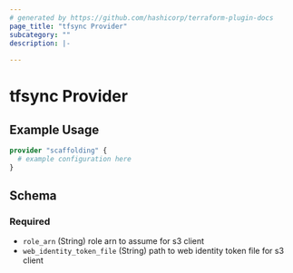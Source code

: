 ```yaml
---
# generated by https://github.com/hashicorp/terraform-plugin-docs
page_title: "tfsync Provider"
subcategory: ""
description: |-
  
---
```


# tfsync Provider



## Example Usage

```terraform
provider "scaffolding" {
  # example configuration here
}
```

<!-- schema generated by tfplugindocs -->
## Schema

### Required

- `role_arn` (String) role arn to assume for s3 client
- `web_identity_token_file` (String) path to web identity token file for s3 client

